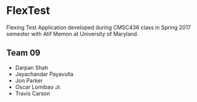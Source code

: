 # FlexTest
Flexing Test Application developed during CMSC436 class in Spring 2017 
semester with Atif Memon at University of Maryland.
## Team 09
* Darpan Shah
* Jayachandar Payavulla
* Jon Parker
* Oscar Lomibao Jr.
* Travis Carson
